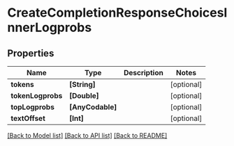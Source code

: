 # CreateCompletionResponseChoicesInnerLogprobs

## Properties
Name | Type | Description | Notes
------------ | ------------- | ------------- | -------------
**tokens** | **[String]** |  | [optional] 
**tokenLogprobs** | **[Double]** |  | [optional] 
**topLogprobs** | **[AnyCodable]** |  | [optional] 
**textOffset** | **[Int]** |  | [optional] 

[[Back to Model list]](../README.md#documentation-for-models) [[Back to API list]](../README.md#documentation-for-api-endpoints) [[Back to README]](../README.md)


